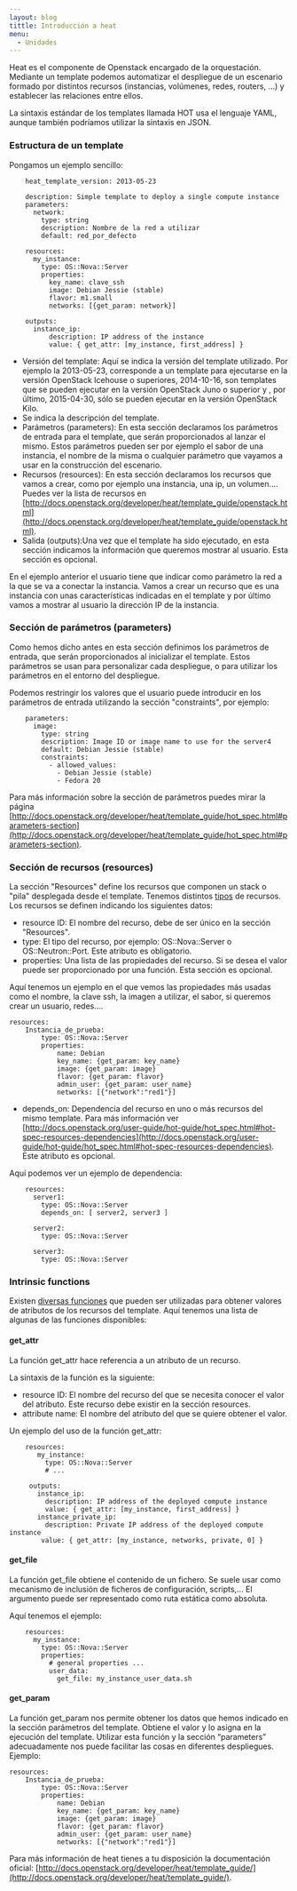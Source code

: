```yaml
---
layout: blog
tittle: Introducción a heat
menu:
  - Unidades
---
```


Heat es el componente de Openstack encargado de la orquestación. Mediante un template podemos automatizar el despliegue de un escenario formado por distintos recursos (instancias, volúmenes, redes, routers, ...) y establecer las relaciones entre ellos.

La sintaxis estándar de los templates llamada HOT usa el lenguaje YAML, aunque también podríamos utilizar la sintaxis en JSON. 

### Estructura de un template

Pongamos un ejemplo sencillo:

		heat_template_version: 2013-05-23		

		description: Simple template to deploy a single compute instance
		parameters:
		  network:
		    type: string
		    description: Nombre de la red a utilizar
		    default: red_por_defecto		

		resources:
		  my_instance:
		    type: OS::Nova::Server
		    properties:
		      key_name: clave_ssh
		      image: Debian Jessie (stable)
		      flavor: m1.small
		      networks: [{get_param: network}]		

		outputs:
		  instance_ip:
			  description: IP address of the instance
			  value: { get_attr: [my_instance, first_address] }




* Versión del template: Aquí se indica la versión del template utilizado. Por ejemplo la 2013-05-23, corresponde a un template para ejecutarse en la versión OpenStack Icehouse o superiores, 2014-10-16, son templates que se pueden ejecutar en la versión OpenStack Juno o superior y , por último, 2015-04-30, sólo se pueden ejecutar en la versión OpenStack Kilo.
* Se indica la descripción del template.
* Parámetros (parameters): En esta sección declaramos los parámetros de entrada para el template, que serán proporcionados al lanzar el mismo. Estos parámetros pueden ser por ejemplo el sabor de una instancia, el nombre de la misma o cualquier parámetro que vayamos a usar en la construcción del escenario.
* Recursos (resources): En esta sección declaramos los recursos que vamos a crear, como por ejemplo una instancia, una ip, un volumen.... Puedes ver la lista de recursos en [http://docs.openstack.org/developer/heat/template_guide/openstack.html](http://docs.openstack.org/developer/heat/template_guide/openstack.html).
* Salida (outputs):Una vez que el template ha sido ejecutado, en esta sección indicamos la información que queremos mostrar al usuario. Esta sección es opcional.

En el ejemplo anterior el usuario tiene que indicar como parámetro la red a la que se va a conectar la instancia. Vamos a crear un recurso que es una instancia con unas características indicadas en el template y por último vamos a mostrar al usuario la dirección IP de la instancia.

### Sección de parámetros (parameters)

Como hemos dicho antes en esta sección definimos los parámetros de entrada, que serán proporcionados al inicializar el template. Estos parámetros se usan para personalizar cada despliegue, o para utilizar los parámetros en el entorno del despliegue.

Podemos restringir los valores que el usuario puede introducir en los parámetros de entrada utilizando la sección "constraints", por ejemplo:

		parameters:
		  image:
		    type: string
		    description: Image ID or image name to use for the server4
		    default: Debian Jessie (stable)
		    constraints:
		      - allowed_values: 
		        - Debian Jessie (stable)
		        - Fedora 20

Para más información sobre la sección de parámetros puedes mirar la página [http://docs.openstack.org/developer/heat/template_guide/hot_spec.html#parameters-section](http://docs.openstack.org/developer/heat/template_guide/hot_spec.html#parameters-section).

### Sección de recursos (resources)

La sección "Resources" define los recursos que componen un stack o "pila" desplegada desde el template. Tenemos distintos [tipos](http://docs.openstack.org/developer/heat/template_guide/openstack.html) de recursos. Los recursos se definen indicando los siguientes datos:

* resource ID: El nombre del recurso, debe de ser único en la sección "Resources".
* type:  El tipo del recurso, por ejemplo: OS::Nova::Server o OS::Neutron::Port. Este atributo es obligatorio. 
* properties: Una lista de las propiedades del recurso. Si se desea el valor puede ser proporcionado por una función. Esta sección es opcional.

Aquí tenemos un ejemplo en el que vemos las propiedades más usadas como el nombre, la clave ssh, la imagen a utilizar, el sabor, si queremos crear un usuario, redes….

    resources:
        Instancia_de_prueba:
            type: OS::Nova::Server
            properties:
                name: Debian
                key_name: {get_param: key_name}
                image: {get_param: image}
                flavor: {get_param: flavor}
                admin_user: {get_param: user_name}
                networks: [{"network":"red1"}]

* depends_on: Dependencia del recurso en uno o más recursos del mismo template. Para más información ver [http://docs.openstack.org/user-guide/hot-guide/hot_spec.html#hot-spec-resources-dependencies](http://docs.openstack.org/user-guide/hot-guide/hot_spec.html#hot-spec-resources-dependencies). Este atributo es opcional.

Aquí podemos ver un ejemplo de dependencia:

		resources:
		  server1:
		    type: OS::Nova::Server
		    depends_on: [ server2, server3 ]		

		  server2:
		    type: OS::Nova::Server		

		  server3:
		    type: OS::Nova::Server


### Intrinsic functions

 Existen [diversas funciones](http://docs.openstack.org/user-guide/hot-guide/hot_spec.html#intrinsic-functions) que pueden ser utilizadas para obtener valores de atributos de los recursos del template. Aquí tenemos una lista de algunas de las funciones disponibles:

#### get_attr

La función get_attr hace referencia a un atributo de un recurso.

La sintaxis de la función es la siguiente:

* resource ID: El nombre del recurso del que se necesita conocer el valor del atributo. Este recurso debe existir en la sección resources.
* attribute name: El nombre del atributo del que se quiere obtener el valor.

Un ejemplo del uso de la función get_attr:

 		resources:
		   my_instance:
		     type: OS::Nova::Server
		     # ...		

		 outputs:
		   instance_ip:
		     description: IP address of the deployed compute instance
		     value: { get_attr: [my_instance, first_address] }
		   instance_private_ip:
		     description: Private IP address of the deployed compute instance
		    value: { get_attr: [my_instance, networks, private, 0] }

#### get_file

La función get_file obtiene el contenido de un fichero. Se suele usar como mecanismo de inclusión de ficheros de configuración, scripts,... El argumento puede ser representado como ruta estática como absoluta. 

Aquí tenemos el ejemplo:

		resources:
		  my_instance:
		    type: OS::Nova::Server
		    properties:
		      # general properties ...
		      user_data:
		        get_file: my_instance_user_data.sh

#### get_param

La función get_param nos permite obtener los datos que hemos indicado en la sección parámetros del template. Obtiene el valor y lo asigna en la ejecución del template. Utilizar esta función y la sección “parameters” adecuadamente nos puede facilitar las cosas en diferentes despliegues. Ejemplo:

    resources:
        Instancia_de_prueba:
            type: OS::Nova::Server
            properties:
                name: Debian
                key_name: {get_param: key_name}
                image: {get_param: image}
                flavor: {get_param: flavor}
                admin_user: {get_param: user_name}
                networks: [{"network":"red1"}]

Para más información de heat tienes a tu disposición la documentación oficial: [http://docs.openstack.org/developer/heat/template_guide/](http://docs.openstack.org/developer/heat/template_guide/).